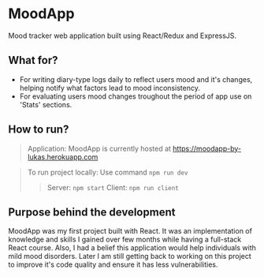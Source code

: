 # MoodApp

Mood tracker web application built using React/Redux and ExpressJS.

## What for?

- For writing diary-type logs daily to reflect users mood and it's changes, helping notify what factors lead to mood inconsistency.
- For evaluating users mood changes troughout the period of app use on 'Stats' sections.

## How to run?

> Application:
> MoodApp is currently hosted at https://moodapp-by-lukas.herokuapp.com

> To run project locally:
> Use command `npm run dev`
>
> > Server:
> > `npm start`
> > Client:
> > `npm run client`

## Purpose behind the development

MoodApp was my first project built with React. It was an implementation of knowledge and skills I gained over few months while having a full-stack React course. Also, I had a belief this application would help individuals with mild mood disorders. Later I am still getting back to working on this project to improve it's code quality and ensure it has less vulnerabilities.
